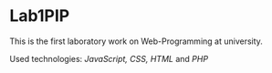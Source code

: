 # Lab1PIP
This is the first laboratory work on Web-Programming at university.

Used technologies: *JavaScript, CSS, HTML* and *PHP*

